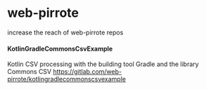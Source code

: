 # web-pirrote
increase the reach of web-pirrote repos

#### KotlinGradleCommonsCsvExample
Kotlin CSV processing with the building tool Gradle and the library Commons CSV
https://gitlab.com/web-pirrote/kotlingradlecommonscsvexample
